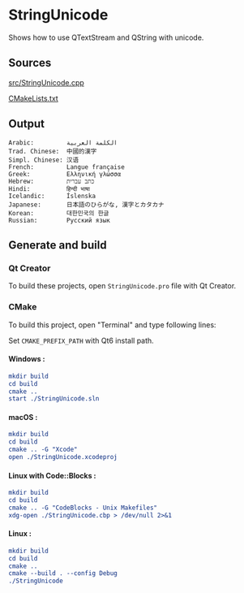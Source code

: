# StringUnicode

Shows how to use QTextStream and QString with unicode.

## Sources

[src/StringUnicode.cpp](src/StringUnicode.cpp)

[CMakeLists.txt](CMakeLists.txt)

## Output

```
Arabic:         الكلمة العربية
Trad. Chinese:  中國的漢字
Simpl. Chinese: 汉语
French:         Langue française
Greek:          Ελληνική γλώσσα
Hebrew:         כתב עברית
Hindi:          हिन्दी भाषा
Icelandic:      Íslenska
Japanese:       日本語のひらがな, 漢字とカタカナ
Korean:         대한민국의 한글
Russian:        Русский язык
```

## Generate and build

### Qt Creator

To build these projects, open `StringUnicode.pro` file with Qt Creator.

### CMake

To build this project, open "Terminal" and type following lines:

Set `CMAKE_PREFIX_PATH` with Qt6 install path.

#### Windows :

``` cmake
mkdir build
cd build
cmake ..
start ./StringUnicode.sln
```

#### macOS :

``` cmake
mkdir build
cd build
cmake .. -G "Xcode"
open ./StringUnicode.xcodeproj
```

#### Linux with Code::Blocks :

``` cmake
mkdir build
cd build
cmake .. -G "CodeBlocks - Unix Makefiles"
xdg-open ./StringUnicode.cbp > /dev/null 2>&1
```

#### Linux :

``` cmake
mkdir build
cd build
cmake .. 
cmake --build . --config Debug
./StringUnicode
```
